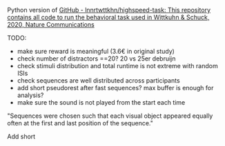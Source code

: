 Python version of [GitHub - lnnrtwttkhn/highspeed-task: This repository contains all code to run the behavioral task used in Wittkuhn &amp; Schuck, 2020, Nature Communications](https://github.com/lnnrtwttkhn/highspeed-task)

TODO:

* make sure reward is meaningful (3.6€ in original study)
* check number of distractors ==20? 20 vs 25er debruijn
* check stimuli distribution and total runtime is not extreme with random ISIs
* check sequences are well distributed across participants
* add short pseudorest after fast sequences? max buffer is enough for analysis?
* make sure the sound is not played from the start each time

"Sequences were chosen such that each visual object appeared equally often at the first and last position of the sequence."

Add short 